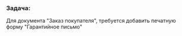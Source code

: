 ### Задача:
Для документа "Заказ покупателя", требуется добавить печатную форму "Гарантийное письмо"